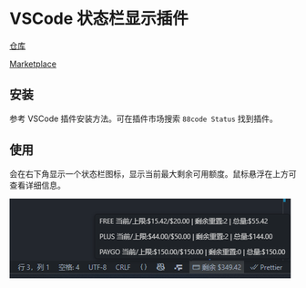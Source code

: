 # VSCode 状态栏显示插件

[仓库](https://github.com/byebye-code/88code-status-vscode-extension)

[Marketplace](https://marketplace.visualstudio.com/items?itemName=eigeen.88code-status-vscode-extension)

## 安装

参考 VSCode 插件安装方法。可在插件市场搜索 `88code Status` 找到插件。

## 使用

会在右下角显示一个状态栏图标，显示当前最大剩余可用额度。鼠标悬浮在上方可查看详细信息。

![vscode-statusbar-preview](../img/vscode-statusbar-preview.png)
